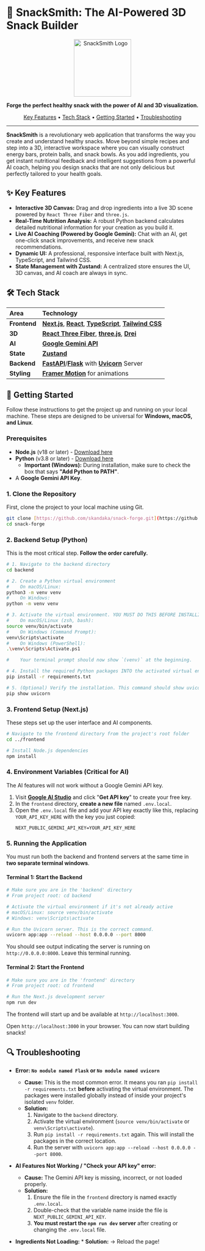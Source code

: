 # 🍔 SnackSmith: The AI-Powered 3D Snack Builder

<div align="center">
<img src="https://raw.githubusercontent.com/skandaka/snack-forge/main/frontend/public/logo.png" alt="SnackSmith Logo" width="150">
<p>
<strong>Forge the perfect healthy snack with the power of AI and 3D visualization.</strong>
</p>
<p>
<a href="#-key-features">Key Features</a> •
<a href="#-tech-stack">Tech Stack</a> •
<a href="#-getting-started">Getting Started</a> •
<a href="#-troubleshooting">Troubleshooting</a>
</p>
</div>

---

**SnackSmith** is a revolutionary web application that transforms the way you create and understand healthy snacks. Move beyond simple recipes and step into a 3D, interactive workspace where you can visually construct energy bars, protein balls, and snack bowls. As you add ingredients, you get instant nutritional feedback and intelligent suggestions from a powerful AI coach, helping you design snacks that are not only delicious but perfectly tailored to your health goals.

## ✨ Key Features

* **Interactive 3D Canvas:** Drag and drop ingredients into a live 3D scene powered by `React Three Fiber` and `three.js`.
* **Real-Time Nutrition Analysis:** A robust Python backend calculates detailed nutritional information for your creation as you build it.
* **Live AI Coaching (Powered by Google Gemini):** Chat with an AI, get one-click snack improvements, and receive new snack recommendations.
* **Dynamic UI:** A professional, responsive interface built with Next.js, TypeScript, and Tailwind CSS.
* **State Management with Zustand:** A centralized store ensures the UI, 3D canvas, and AI coach are always in sync.

## 🛠️ Tech Stack

| Area       | Technology                                                                                                   |
| :--------- | :----------------------------------------------------------------------------------------------------------- |
| **Frontend** | [**Next.js**](https://nextjs.org/), [**React**](https://reactjs.org/), [**TypeScript**](https://www.typescriptlang.org/), [**Tailwind CSS**](https://tailwindcss.com/) |
| **3D** | [**React Three Fiber**](https://docs.pmnd.rs/react-three-fiber/getting-started/introduction), [**three.js**](https://threejs.org/), [**Drei**](https://github.com/pmndrs/drei)      |
| **AI** | [**Google Gemini API**](https://ai.google.dev/)                                                              |
| **State** | [**Zustand**](https://github.com/pmndrs/zustand)                                                             |
| **Backend** | [**FastAPI**](https://fastapi.tiangolo.com/)/[**Flask**](https://flask.palletsprojects.com/) with [**Uvicorn**](https://www.uvicorn.org/) Server |
| **Styling** | [**Framer Motion**](https://www.framer.com/motion/) for animations                                           |


## 🚀 Getting Started

Follow these instructions to get the project up and running on your local machine. These steps are designed to be universal for **Windows, macOS, and Linux**.

### Prerequisites

* **Node.js** (v18 or later) - [Download here](https://nodejs.org/)
* **Python** (v3.8 or later) - [Download here](https://www.python.org/)
    * **Important (Windows):** During installation, make sure to check the box that says **"Add Python to PATH"**.
* A **Google Gemini API Key**.

### 1. Clone the Repository

First, clone the project to your local machine using Git.

```bash
git clone [https://github.com/skandaka/snack-forge.git](https://github.com/skandaka/snack-forge.git)
cd snack-forge
```

### 2. Backend Setup (Python)

This is the most critical step. **Follow the order carefully.**

```bash
# 1. Navigate to the backend directory
cd backend

# 2. Create a Python virtual environment
#    On macOS/Linux:
python3 -m venv venv
#    On Windows:
python -m venv venv

# 3. Activate the virtual environment. YOU MUST DO THIS BEFORE INSTALLING PACKAGES.
#    On macOS/Linux (zsh, bash):
source venv/bin/activate
#    On Windows (Command Prompt):
venv\Scripts\activate
#    On Windows (PowerShell):
.\venv\Scripts\Activate.ps1

#    Your terminal prompt should now show `(venv)` at the beginning.

# 4. Install the required Python packages INTO the activated virtual environment.
pip install -r requirements.txt

# 5. (Optional) Verify the installation. This command should show uvicorn's details.
pip show uvicorn
```

### 3. Frontend Setup (Next.js)

These steps set up the user interface and AI components.

```bash
# Navigate to the frontend directory from the project's root folder
cd ../frontend

# Install Node.js dependencies
npm install
```

### 4. Environment Variables (Critical for AI)

The AI features will not work without a Google Gemini API key.

1.  Visit [**Google AI Studio**](https://aistudio.google.com/) and click "**Get API key**" to create your free key.
2.  In the `frontend` directory, **create a new file** named `.env.local`.
3.  Open the `.env.local` file and add your API key exactly like this, replacing `YOUR_API_KEY_HERE` with the key you just copied:
    ```env
    NEXT_PUBLIC_GEMINI_API_KEY=YOUR_API_KEY_HERE
    ```

### 5. Running the Application

You must run both the backend and frontend servers at the same time in **two separate terminal windows**.

#### Terminal 1: Start the Backend

```bash
# Make sure you are in the 'backend' directory
# From project root: cd backend

# Activate the virtual environment if it's not already active
# macOS/Linux: source venv/bin/activate
# Windows: venv\Scripts\activate

# Run the Uvicorn server. This is the correct command.
uvicorn app:app --reload --host 0.0.0.0 --port 8000
```
You should see output indicating the server is running on `http://0.0.0.0:8000`. Leave this terminal running.

#### Terminal 2: Start the Frontend

```bash
# Make sure you are in the 'frontend' directory
# From project root: cd frontend

# Run the Next.js development server
npm run dev
```
The frontend will start up and be available at `http://localhost:3000`.

Open `http://localhost:3000` in your browser. You can now start building snacks!

## 🔍 Troubleshooting

* **Error: `No module named Flask` or `No module named uvicorn`**
    * **Cause:** This is the most common error. It means you ran `pip install -r requirements.txt` **before** activating the virtual environment. The packages were installed globally instead of inside your project's isolated `venv` folder.
    * **Solution:**
        1.  Navigate to the `backend` directory.
        2.  Activate the virtual environment (`source venv/bin/activate` or `venv\Scripts\activate`).
        3.  Run `pip install -r requirements.txt` again. This will install the packages in the correct location.
        4.  Run the server with `uvicorn app:app --reload --host 0.0.0.0 --port 8000`.

* **AI Features Not Working / "Check your API key" error:**
    * **Cause:** The Gemini API key is missing, incorrect, or not loaded properly.
    * **Solution:**
        1.  Ensure the file in the `frontend` directory is named exactly `.env.local`.
        2.  Double-check that the variable name inside the file is `NEXT_PUBLIC_GEMINI_API_KEY`.
        3.  **You must restart the `npm run dev` server** after creating or changing the `.env.local` file.
* **Ingredients Not Loading:**
       * **Solution:**
             -> Reload the page!
        
